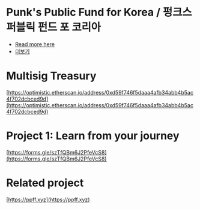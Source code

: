 # Punk's Public Fund for Korea / 펑크스 퍼블릭 펀드 포 코리아

* [Read more here](https://wanseob.blog/Punk's+Public+Fund+for+Korea)
* [더보기](https://wanseob.blog/Punk's+Public+Fund+for+Korea+(KR))

# Multisig Treasury

[https://optimistic.etherscan.io/address/0xd59f746f5daaa4afb34abb4b5ac4f702dcbced9d](https://optimistic.etherscan.io/address/0xd59f746f5daaa4afb34abb4b5ac4f702dcbced9d)

# Project 1: Learn from your journey

[https://forms.gle/szTfQBm6J2PfeVcS8](https://forms.gle/szTfQBm6J2PfeVcS8)

# Related project

[https://ppff.xyz](https://ppff.xyz)
